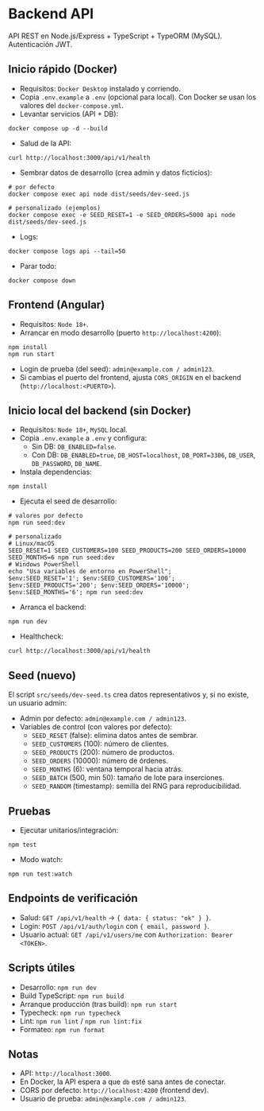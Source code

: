# Backend API

API REST en Node.js/Express + TypeScript + TypeORM (MySQL). Autenticación JWT.

## Inicio rápido (Docker)
- Requisitos: `Docker Desktop` instalado y corriendo.
- Copia `.env.example` a `.env` (opcional para local). Con Docker se usan los valores del `docker-compose.yml`.
- Levantar servicios (API + DB):
```
docker compose up -d --build
```
- Salud de la API:
```
curl http://localhost:3000/api/v1/health
```
- Sembrar datos de desarrollo (crea admin y datos ficticios):
```
# por defecto
docker compose exec api node dist/seeds/dev-seed.js

# personalizado (ejemplos)
docker compose exec -e SEED_RESET=1 -e SEED_ORDERS=5000 api node dist/seeds/dev-seed.js
```
- Logs:
```
docker compose logs api --tail=50
```
- Parar todo:
```
docker compose down
```

## Frontend (Angular)
- Requisitos: `Node 18+`.
- Arrancar en modo desarrollo (puerto `http://localhost:4200`):
```
npm install
npm run start
```
- Login de prueba (del seed): `admin@example.com / admin123`.
- Si cambias el puerto del frontend, ajusta `CORS_ORIGIN` en el backend (`http://localhost:<PUERTO>`).

## Inicio local del backend (sin Docker)
- Requisitos: `Node 18+`, `MySQL` local.
- Copia `.env.example` a `.env` y configura:
  - Sin DB: `DB_ENABLED=false`.
  - Con DB: `DB_ENABLED=true`, `DB_HOST=localhost`, `DB_PORT=3306`, `DB_USER`, `DB_PASSWORD`, `DB_NAME`.
- Instala dependencias:
```
npm install
```
- Ejecuta el seed de desarrollo:
```
# valores por defecto
npm run seed:dev

# personalizado
# Linux/macOS
SEED_RESET=1 SEED_CUSTOMERS=100 SEED_PRODUCTS=200 SEED_ORDERS=10000 SEED_MONTHS=6 npm run seed:dev
# Windows PowerShell
echo "Usa variables de entorno en PowerShell";
$env:SEED_RESET='1'; $env:SEED_CUSTOMERS='100'; $env:SEED_PRODUCTS='200'; $env:SEED_ORDERS='10000'; $env:SEED_MONTHS='6'; npm run seed:dev
```
- Arranca el backend:
```
npm run dev
```
- Healthcheck:
```
curl http://localhost:3000/api/v1/health
```

## Seed (nuevo)
El script `src/seeds/dev-seed.ts` crea datos representativos y, si no existe, un usuario admin:
- Admin por defecto: `admin@example.com / admin123`.
- Variables de control (con valores por defecto):
  - `SEED_RESET` (false): elimina datos antes de sembrar.
  - `SEED_CUSTOMERS` (100): número de clientes.
  - `SEED_PRODUCTS` (200): número de productos.
  - `SEED_ORDERS` (10000): número de órdenes.
  - `SEED_MONTHS` (6): ventana temporal hacia atrás.
  - `SEED_BATCH` (500, min 50): tamaño de lote para inserciones.
  - `SEED_RANDOM` (timestamp): semilla del RNG para reproducibilidad.

## Pruebas
- Ejecutar unitarios/integración:
```
npm test
```
- Modo watch:
```
npm run test:watch
```

## Endpoints de verificación
- Salud: `GET /api/v1/health` → `{ data: { status: "ok" } }`.
- Login: `POST /api/v1/auth/login` con `{ email, password }`.
- Usuario actual: `GET /api/v1/users/me` con `Authorization: Bearer <TOKEN>`.

## Scripts útiles
- Desarrollo: `npm run dev`
- Build TypeScript: `npm run build`
- Arranque producción (tras build): `npm run start`
- Typecheck: `npm run typecheck`
- Lint: `npm run lint` / `npm run lint:fix`
- Formateo: `npm run format`

## Notas
- API: `http://localhost:3000`.
- En Docker, la API espera a que `db` esté sana antes de conectar.
- CORS por defecto: `http://localhost:4200` (frontend dev).
- Usuario de prueba: `admin@example.com / admin123`.